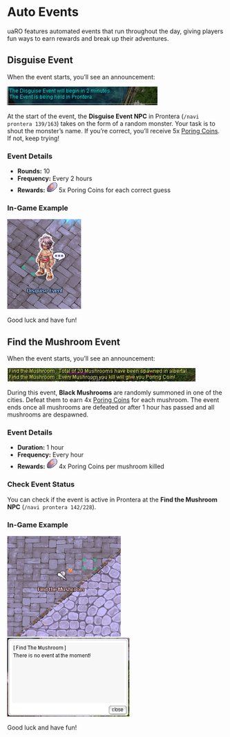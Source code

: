 # Auto Events
uaRO features automated events that run throughout the day, giving players fun ways to earn rewards and break up their adventures.

## Disguise Event
When the event starts, you’ll see an announcement:

![Disguise Event Announcement](img/Auto_Events/disguise-announcement.png)

At the start of the event, the **Disguise Event NPC** in Prontera (`/navi prontera 139/163`) takes on the form of a random monster. Your task is to shout the monster’s name. If you’re correct, you’ll receive 5x [Poring Coins](Poring_Coins_System.md). If not, keep trying!

### Event Details
- **Rounds:** 10
- **Frequency:** Every 2 hours
- **Rewards:** ![Poring Coin](img/7539_1.png) 5x Poring Coins for each correct guess

### In-Game Example
![Disguise Event NPC](img/Auto_Events/disguise-npc.png)

Good luck and have fun!


## Find the Mushroom Event
When the event starts, you’ll see an announcement:

![Find the Mushroom Announcement](img/Auto_Events/find-the-mushroom-announcement.png)

During this event, **Black Mushrooms** are randomly summoned in one of the cities. Defeat them to earn 4x [Poring Coins](Poring_Coins_System.md) for each mushroom. The event ends once all mushrooms are defeated or after 1 hour has passed and all mushrooms are despawned.

### Event Details
- **Duration:** 1 hour
- **Frequency:** Every hour
- **Rewards:** ![Poring Coin](img/7539_1.png) 4x Poring Coins per mushroom killed

### Check Event Status
You can check if the event is active in Prontera at the **Find the Mushroom NPC** (`/navi prontera 142/228`).

### In-Game Example
![Find the Mushroom NPC](img/Auto_Events/find-the-mushroom-npc.png)  
![Find the Mushroom NPC](img/Auto_Events/find-the-mushroom-npc-chat.png)

Good luck and have fun!
